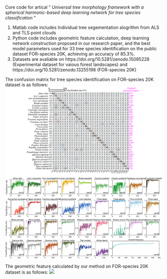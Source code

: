 
Core code for artical "<em> Universal tree morphology framework with a spherical harmonic-based deep learning network for tree species classification </em>"
<ol>
  <li>Matlab code includes Individual tree segementation alogrithm from ALS and TLS point clouds</li>
  <li>Python code includes geometric feature calculation, deep learning network construction proposed in our research paper, and the best model parameters used for 33 tree species identification on the public dataset FOR-species 20K, achieving an accuracy of 85.3%.</li>
  <li>Datasets are avaliable on https://doi.org/10.5281/zenodo.15085228 (Experimental dataset for vaious forest landscapes) and https://doi.org/10.5281/zenodo.13255198 (FOR-species 20K)</li>
</ol>

The confusion matrix for tree species identification on FOR-species 20K dataset is as follows:
![](https://github.com/jk160804211/Universal-tree-morphology-framework/blob/main/text849.png)

The geometric feature calculated by our method on  FOR-species 20K dataset is as follows:
![](https://github.com/jk160804211/Universal-tree-morphology-framework/blob/main/g79.png)
